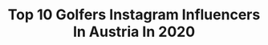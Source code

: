 ---
title: Top 10 Golfers Instagram Influencers In Austria In 2020
description: >-
  Find top golfers Instagram influencers in Austria in 2020. Most popular hashtags: #audi #golf #volkswagen #vwgolf.
platform: Instagram
profiles:
  - username: "miss.turbiene"
    fullname: >-
      Miss T. 🐝
    location: "Austria"
    followers: 16406
    engagement: 904
    commentsToLikes: 0.012398
    avatar: "https://scontent-lht6-1.cdninstagram.com/v/t51.2885-19/s320x320/70878571_965704257140642_5395216992430981120_n.jpg?_nc_ht=scontent-lht6-1.cdninstagram.com&_nc_ohc=mBimXzGvWMwAX-TE968&oh=fe85fc8433d02d47fe2cf5366ceb3fe0&oe=5EBA7E9E"
    verified: false
    hashtags: "#highheels, #auditogether, #porscheexclusive, #sunset"
  - username: "gtiperformance_"
    fullname: >-
      Luca
    location: "Austria"
    followers: 3874
    engagement: 1933
    commentsToLikes: 0.045637
    avatar: "https://scontent-ams4-1.cdninstagram.com/v/t51.2885-19/s320x320/79585428_2214559072181443_3613112014802518016_n.jpg?_nc_ht=scontent-ams4-1.cdninstagram.com&_nc_ohc=lD0mWA-wkCEAX93qiL8&oh=1fc1d194d26a79f6226e75006ca9d213&oe=5EB9C0AE"
    verified: false
    hashtags: "#like4likes, #mk4gti, #airlift, #vwgolf"
  - username: "gorilla_25th"
    fullname: >-
      GOLF MK7.5 GTI TCR
    location: "Austria"
    followers: 3686
    engagement: 1483
    commentsToLikes: 0.098756
    avatar: "https://scontent-amt2-1.cdninstagram.com/v/t51.2885-19/s320x320/81727765_116241196418805_2134580750199029760_n.jpg?_nc_ht=scontent-amt2-1.cdninstagram.com&_nc_ohc=j86fAVsCQo8AX9FZo8d&oh=514ec36cd634a97c4025cb6f107d0321&oe=5EBFE5F4"
    verified: false
    hashtags: "#volkswagengolf, #golf3, #carsofinsta, #vagsociety"
  - username: "pipifein_"
    fullname: >-
      pipifein.
    location: "Austria"
    followers: 20917
    engagement: 846
    commentsToLikes: 0.024459
    avatar: "https://scontent-lhr8-1.cdninstagram.com/v/t51.2885-19/s320x320/84538367_643413822867779_5909525217159413760_n.jpg?_nc_ht=scontent-lhr8-1.cdninstagram.com&_nc_ohc=o8M7_Rulh0MAX_5d-4c&oh=5c8c0ccbb4bee78db198fa59dd61d22d&oe=5EB8CDEA"
    verified: false
    hashtags: "#madisma, #3piecewheels, #hpdrivetech, #workmeister"
  - username: "pommes_23"
    fullname: >-
      Pascal Hens
    location: "Austria"
    followers: 80204
    engagement: 451
    commentsToLikes: 0.007087
    avatar: "https://scontent-bos3-1.cdninstagram.com/v/t51.2885-19/s320x320/23416527_922407461242283_6746770349246906368_n.jpg?_nc_ht=scontent-bos3-1.cdninstagram.com&_nc_ohc=CrSacVpCpT8AX80yz6O&oh=afb928eb873032bb75bc2a82827cdc03&oe=5EB16410"
    verified: true
    hashtags: "#hauptrunde, #ciaofornow, #neuseeland, #wedelnwasdaszeugh"
  - username: "scherbiinator"
    fullname: >-
      Sebastian Scherb
    location: "Austria"
    followers: 33956
    engagement: 1056
    commentsToLikes: 0.006694
    avatar: "https://scontent-ams4-1.cdninstagram.com/v/t51.2885-19/s320x320/71850230_765105617325453_9135707334822068224_n.jpg?_nc_ht=scontent-ams4-1.cdninstagram.com&_nc_ohc=GMTDMJ1uMF4AX-OAWCY&oh=7445b35e42aa8f4441fa8f939ad5cabb&oe=5EBA37FC"
    verified: false
    hashtags: "#urlaubmithund, #audimotorsports, #challenger, #jeeplove"
  - username: "worthersee2o2o"
    fullname: >-
      Wörthersee 2020 (canceled)
    location: "Austria"
    followers: 30560
    engagement: 462
    commentsToLikes: 0.006998
    avatar: "https://scontent-ams4-1.cdninstagram.com/v/t51.2885-19/s320x320/64299250_331068917784489_9186445643210555392_n.jpg?_nc_ht=scontent-ams4-1.cdninstagram.com&_nc_ohc=TRG4r09MWf0AX-tmwLo&oh=8af0449182c2653dd800740099248cff&oe=5EAC303F"
    verified: false
    hashtags: "#wsee, #porsche, #bmw, #vag"
  - username: "austrianpixelstory"
    fullname: >-
      Mike
    location: "Austria"
    followers: 7832
    engagement: 680
    commentsToLikes: 0.018963
    avatar: "https://scontent-bos3-1.cdninstagram.com/v/t51.2885-19/s320x320/71515923_2514727745472369_590339797386526720_n.jpg?_nc_ht=scontent-bos3-1.cdninstagram.com&_nc_ohc=uQl1gO1hq-UAX8gd1EV&oh=95c47e09e59a64a08fd534f81f49b277&oe=5EA7DB73"
    verified: false
    hashtags: "#symmetry, #virgil, #highsnobiety, #swooshlove"
---